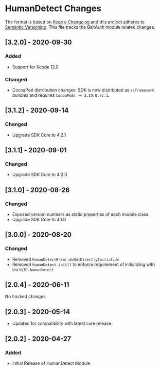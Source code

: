 # HumanDetect Changes

The format is based on [Keep a Changelog](https://keepachangelog.com/en/1.0.0/)
and this project adheres to [Semantic Versioning](https://semver.org/spec/v2.0.0.html).
This file tracks the GaitAuth module related changes.

## [3.2.0] - 2020-09-30

### Added

- Support for Xcode 12.0

### Changed

- CocoaPod distribution changes. SDK is now distributed as
  `xcframework` bundles and requires `CocoaPods >= 1.10.0.rc.1`.

## [3.1.2] - 2020-09-14

### Changed

- Upgrade SDK Core to 4.2.1

## [3.1.1] - 2020-09-01

### Changed

- Upgrade SDK Core to 4.2.0

## [3.1.0] - 2020-08-26

### Changed

- Exposed version numbers as static properties of each module class
- Upgrade SDK Core to 4.1.0

## [3.0.0] - 2020-08-20

### Changed

- Removed `HumanDetectError.doNotDirectlyInitialize`
- Removed `HumanDetect.init()` to enforce requirement of initializing with `UnifyID.humanDetect`

## [2.0.4] - 2020-06-11

No tracked changes

## [2.0.3] - 2020-05-14

- Updated for compatibility with latest core release

## [2.0.2] - 2020-04-27

### Added

- Initial Release of HumanDetect Module
